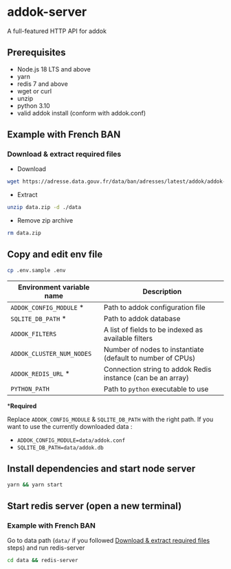 # addok-server

A full-featured HTTP API for addok

## Prerequisites

- Node.js 18 LTS and above
- yarn
- redis 7 and above
- wget or curl
- unzip
- python 3.10
- valid addok install (conform with addok.conf)

## Example with French BAN

### Download & extract required files

- Download

```bash
wget https://adresse.data.gouv.fr/data/ban/adresses/latest/addok/addok-france-bundle.zip -O data.zip
```

- Extract

```bash
unzip data.zip -d ./data
```

- Remove zip archive

```bash
rm data.zip
```

## Copy and edit env file

```bash
cp .env.sample .env
```

| Environment variable name | Description |
| --- | --- |
| `ADDOK_CONFIG_MODULE` * | Path to addok configuration file |
| `SQLITE_DB_PATH` * | Path to addok database |
| `ADDOK_FILTERS` | A list of fields to be indexed as available filters |
| `ADDOK_CLUSTER_NUM_NODES` | Number of nodes to instantiate (default to number of CPUs) |
| `ADDOK_REDIS_URL` * | Connection string to addok Redis instance (can be an array) |
| `PYTHON_PATH` | Path to `python` executable to use |

***Required**

Replace `ADDOK_CONFIG_MODULE` & `SQLITE_DB_PATH` with the right path.
If you want to use the currently downloaded data :

- `ADDOK_CONFIG_MODULE=data/addok.conf`
- `SQLITE_DB_PATH=data/addok.db`

## Install dependencies and start node server

```bash
yarn && yarn start
```

## Start redis server (open a new terminal)

### Example with French BAN

Go to data path (`data/` if you followed [Download & extract required files](#download--extract-required-files) steps) and run redis-server

```bash
cd data && redis-server
```
